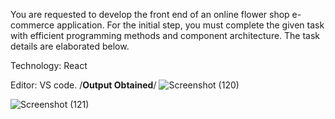 You are requested to develop the front end of an online flower shop e-commerce application. 
For the initial step, you must complete the given task with efficient programming methods 
and component architecture. The task details are elaborated below. 

Technology: React 

Editor: VS code.
/**Output Obtained**/
 ![Screenshot (120)](https://github.com/user-attachments/assets/e68a9404-aee6-41ec-9ffd-72313ebf08da)

![Screenshot (121)](https://github.com/user-attachments/assets/5d316e73-fed2-4844-9794-81b3bd0dc824)


